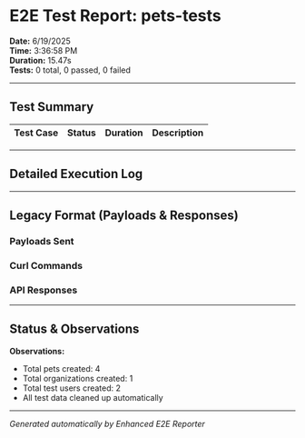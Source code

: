# E2E Test Report: pets-tests

**Date:** 6/19/2025  
**Time:** 3:36:58 PM  
**Duration:** 15.47s  
**Tests:** 0 total, 0 passed, 0 failed  

---

## Test Summary

| Test Case | Status | Duration | Description |
|-----------|--------|----------|-------------|


---

## Detailed Execution Log



---

## Legacy Format (Payloads & Responses)

### Payloads Sent


### Curl Commands


### API Responses


---

## Status & Observations



**Observations:**
- Total pets created: 4
- Total organizations created: 1
- Total test users created: 2
- All test data cleaned up automatically

---
*Generated automatically by Enhanced E2E Reporter*
